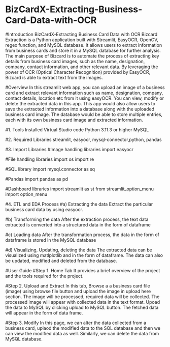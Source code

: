 # BizCardX-Extracting-Business-Card-Data-with-OCR

#Introduction
BizCardX-Extracting Business Card Data with OCR Bizcard Extraction is a Python application built with Streamlit, EasyOCR, OpenCV, regex function, and MySQL database. It allows users to extract information from business cards and store it in a MySQL database for further analysis. The main purpose of Bizcard is to automate the process of extracting key details from business card images, such as the name, designation, company, contact information, and other relevant data. By leveraging the power of OCR (Optical Character Recognition) provided by EasyOCR, Bizcard is able to extract text from the images.

#Overview
In this streamlit web app, you can upload an image of a business card and extract relevant information such as name, designation, company, contact details, location etc from it using easyOCR. You can view, modify or delete the extracted data in this app. This app would also allow users to save the extracted information into a database along with the uploaded business card image. The database would be able to store multiple entries, each with its own business card image and extracted information.

#1. Tools Installed
Virtual Studio code
Python 3.11.3 or higher
MySQL

#2. Required Libraries
streamlit, easyocr, mysql-connector,python, pandas

#3. Import Libraries
#Image handling libraries
import easyocr

#File handling libraries
import os
import re

#SQL library
import mysql.connector as sq

#Pandas
import pandas as pd

#Dashboard libraries
import streamlit as st
from streamlit_option_menu import option_menu

#4. ETL and EDA Process
#a) Extracting the data
Extract the particular business card data by using easyocr.

#b) Transforming the data
After the extraction process, the text data extracted is converted into a structured data in the form of dataframe

#c) Loading data
After the transformation process, the data in the form of dataframe is stored in the MySQL database

#d) Visualizing, Updating, deleting the data
The extracted data can be visualized using matlplotlib and in the form of dataframe.
The data can also be updated, modified and deleted from the database.

#User Guide
#Step 1. Home Tab
It provides a brief overview of the project and the tools required for the project.

#Step 2. Upload and Extract
In this tab, Browse a a business card file (image) using browse file button and upload the image in upload here section. The image will be processed, required data will be collected. The processed image will appear with collected data in the text format.
Upoad the data to MySQL by clicking upload to MySQL button.
The fetched data will appear in the form of data frame.

#Step 3. Modify
In this page, we can alter the data collected from a business card, uplaod the modified data to the SQL database and then we can view the modified data as well.
Similarly, we can delete the data from MySQL database.
